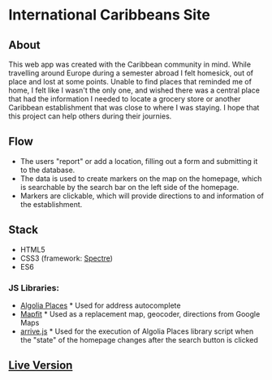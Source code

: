 <!-- Heading -->
# International Caribbeans Site

<!-- H2 -->
## About
This web app was created with the Caribbean community in mind. While travelling around Europe during a semester abroad I felt homesick, out of place and lost at some points. Unable to find places that reminded me of home, I felt like I wasn't the only one, and wished there was a central place that had the information I needed to locate a grocery store or another Caribbean establishment that was close to where I was staying. I hope that this project can help others during their journies.

## Flow
* The users "report" or add a location, filling out a form and submitting it to the database.
* The data is used to create markers on the map on the homepage, which is searchable by the search bar on the left side of the homepage.
* Markers are clickable, which will provide directions to and information of the establishment.

## Stack
* HTML5
* CSS3 (framework: [Spectre](https://github.com/picturepan2/spectre))
* ES6

<!-- H3 -->
### JS Libraries:
* [Algolia Places](https://github.com/algolia/places)
      * Used for address autocomplete
* [Mapfit](https://mapfit.com/)
      * Used as a replacement map, geocoder, directions from Google Maps
* [arrive.js](https://github.com/uzairfarooq/arrive)
      * Used for the execution of Algolia Places library script when the "state" of the homepage changes after the search button is clicked

## [Live Version](https://candacej97.github.io/international-caribbeans)
